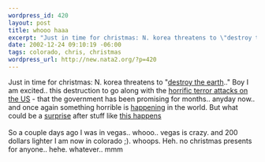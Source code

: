 ```yaml
--- 
wordpress_id: 420
layout: post
title: whooo haaa
excerpt: "Just in time for christmas: N. korea threatens to \"destroy the earth..\" Boy I am excited.. this destruction to go along with the horrific terror attacks on the US - that the government has been promising for months.. anyday now.. and once ag..."
date: 2002-12-24 09:10:19 -06:00
tags: colorado, chris, christmas
wordpress_url: http://new.nata2.org/?p=420
---
```

Just in time for christmas: N. korea threatens to "<a href="http://www.guardian.co.uk/korea/article/0,2763,865094,00.html">destroy the earth</a>.." Boy I am excited.. this destruction to go along with the <a href="http://www.washingtonpost.com/wp-dyn/articles/A31589-2002Dec23.html">horrific terror attacks on the US</a> - that the government has been promising for months.. anyday now.. and once again something horrible is <a href="http://www.portal.telegraph.co.uk/news/main.jhtml?xml=/news/2002/12/15/wperu15.xml&amp;sSheet=/news/2002/12/15/ixworld.html">happening</a> in the world. But what could be a <a href="http://www.latimes.com/templates/misc/printstory.jsp?slug=la-na-advise23dec23&amp;section=/news/nationworld/nation">surprise</a> after stuff like <a href="http://www.sftt.org/dwa/2002/12/18/3.html">this happens</a><br/><br/>So a couple days ago I was in vegas.. whooo.. vegas is crazy. and 200 dollars lighter I am now in colorado ;). whoops. Heh. no christmas presents for anyone.. hehe. whatever.. 
mmm
